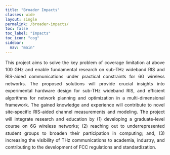 ```yaml
---
title: "Broader Impacts"
classes: wide
layout: single
permalink: /broader-impacts/
toc: false
toc_label: "Impacts"
toc_icon: "cog"
sidebar:
  nav: "main"
---
```


<style>
  .edu-activity { 
    text-align: justify; 
    text-justify: inter-word; 
    line-height: 1.6;
    margin-bottom: 2rem;
  }
</style>

<div class="edu-activity">
This project aims to solve the key problem of coverage limitation at above 100 GHz
and enable fundamental research on sub-THz wideband RIS and RIS-aided communications under
practical constraints for 6G wireless networks. The proposed solutions will provide crucial insights into
experimental hardware design for sub-THz wideband RIS, and efficient algorithms for network planning
and optimization in a multi-dimensional framework. The gained knowledge and experience will contribute
to novel site-specific RIS-aided channel measurements and modeling. The project will integrate research
and education by (1) developing a graduate-level course on 6G wireless networks; (2) reaching out to
underrepresented student groups to broaden their participation in computing; and, (3) increasing the
visibility of THz communications to academia, industry, and contributing to the development of FCC
regulations and standardization.
</div>
